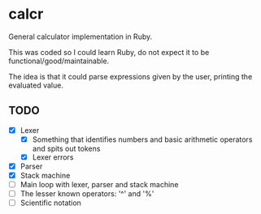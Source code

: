 # calcr

General calculator implementation in Ruby.

This was coded so I could learn Ruby, do not expect it to be functional/good/maintainable.

The idea is that it could parse expressions given by the user, printing the evaluated value.

## TODO

- [x] Lexer
  - [x] Something that identifies numbers and basic arithmetic operators and spits out tokens
  - [x] Lexer errors
- [x] Parser
- [x] Stack machine
- [ ] Main loop with lexer, parser and stack machine
- [ ] The lesser known operators: '^' and '%'
- [ ] Scientific notation
